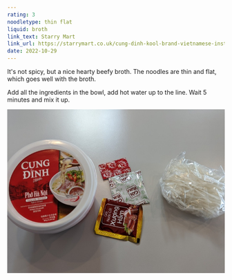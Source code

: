 ```yaml
---
rating: 3
noodletype: thin flat
liquid: broth
link_text: Starry Mart
link_url: https://starrymart.co.uk/cung-dinh-kool-brand-vietnamese-instant-noodle-bowl-hot-spicy-salted-egg-flavour-92g.html
date: 2022-10-29
---
```


It's not spicy, but a nice hearty beefy broth. The noodles are thin and flat, which goes well with the broth. 

Add all the ingredients in the bowl, add hot water up to the line.  Wait 5 minutes and mix it up.  


![Cung Đinh Kool Instant Rice Noodle Beef](images/018.jpg)